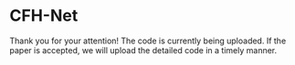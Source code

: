 # CFH-Net
Thank you for your attention! The code is currently being uploaded. If the paper is accepted, we will upload the detailed code in a timely manner.
